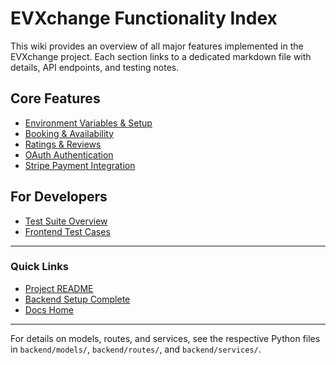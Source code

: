 # EVXchange Functionality Index

This wiki provides an overview of all major features implemented in the EVXchange project. Each section links to a dedicated markdown file with details, API endpoints, and testing notes.

## Core Features

- [Environment Variables & Setup](ENVIRONMENT_VARIABLES.md)
- [Booking & Availability](BOOKING_IMPLEMENTATION.md)
- [Ratings & Reviews](REVIEWS_IMPLEMENTATION.md)
- [OAuth Authentication](OAUTH_IMPLEMENTATION.md)
- [Stripe Payment Integration](STRIPE_IMPLEMENTATION.md)

## For Developers
- [Test Suite Overview](backend/tests/README.md)
- [Frontend Test Cases](frontend/src/__tests__/frontend.test-cases.md)

---

### Quick Links
- [Project README](README.md)
- [Backend Setup Complete](backend/SETUP_COMPLETE.md)
- [Docs Home](docs/README.md)

---

For details on models, routes, and services, see the respective Python files in `backend/models/`, `backend/routes/`, and `backend/services/`.
